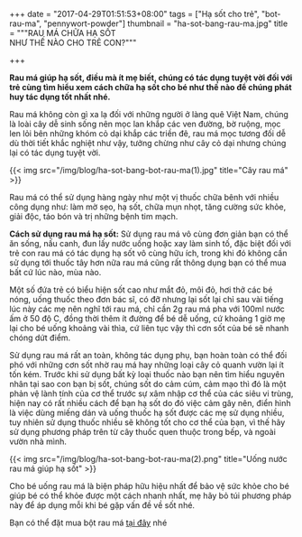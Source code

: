 +++
date = "2017-04-29T01:51:53+08:00"
tags = ["Hạ sốt cho trẻ", "bot-rau-ma", "pennywort-powder"]
thumbnail = "ha-sot-bang-rau-ma.jpg"
title = """RAU MÁ CHỮA HẠ SỐT   
NHƯ THẾ NÀO CHO TRẺ CON?"""

+++
 
**Rau má giúp hạ sốt, điều mà ít mẹ biết, chúng có tác dụng tuyệt vời đối với trẻ cùng tìm hiểu xem cách chữa hạ sốt cho bé như thế nào để chúng phát huy tác dụng tốt nhất nhé.**<!--more-->

Rau má không còn gì xa lạ đối với những người ở làng quê Việt Nam, chúng là loài cây dễ sinh sống nên mọc lan khắp các ven đường, bờ ruộng, mọc len lỏi bên những khóm cỏ dại khắp các triền đê, rau má mọc tương đối dễ dù thời tiết khắc nghiệt như vậy, tưởng chừng như cây cỏ dại nhưng chúng lại có tác dụng tuyệt vời.

{{< img src="/img/blog/ha-sot-bang-bot-rau-ma(1).jpg" title="Cây rau má" >}} 

Rau má có thể sử dụng hàng ngày như một vị thuốc chữa bênh với nhiều công dụng như: làm mờ sẹo, hạ sốt, chữa mụn nhọt, tăng cường sức khỏe, giải độc, táo bón và trị những bệnh tim mạch.

**Cách sử dụng rau má hạ sốt:** Sử dụng rau má vô cùng đơn giản bạn có thể ăn sống, nấu canh, đun lấy nước uống hoặc xay làm sinh tố, đặc biệt đối với trẻ con rau má có tác dụng hạ sốt vô cùng hữu ích, trong khi đó không cần sử dụng tới thuốc tây hơn nữa rau má cũng rất thông dụng bạn có thể mua bất cứ lúc nào, mùa nào.

Một số đứa trẻ có biểu hiện sốt cao như mắt đỏ, môi đỏ, hơi thở các bé nóng, uống thuốc theo đơn bác sĩ, có  đỡ nhưng lại sốt lại chỉ sau vài tiếng lúc này các mẹ nên nghĩ tới rau má, chỉ cần 2g rau má pha với 100ml nước ấm ở 50 độ C, đồng thời thêm ít đường để bé dễ uống, cứ khoảng 1 giờ mẹ lại cho bé uống khoảng vài thìa, cứ liên tục vậy thì cơn sốt của bé sẽ nhanh chóng dứt điểm.

Sử dụng rau má rất an toàn, không tác dụng phụ, bạn hoàn toàn có thể đối phó với những cơn sốt nhờ rau má hay những loại cây cỏ quanh vườn lại ít tốn kém. Trước khi sử dụng bất kỳ loại thuốc nào bạn nên tìm hiểu nguyên nhân tại sao con bạn bị sốt, chúng sốt do cảm cúm, cảm mạo thì đó là một phản vệ lành tính của cơ thể trước sự xâm nhập cơ thể của các siêu vi trùng, hiện nay có rất nhiều cách để bạn hạ sốt do đó việc cảm gây nên, điển hình là việc dùng miếng dán và uống thuốc hạ sốt được các mẹ sử dụng nhiều, tuy nhiên sử dụng thuốc nhiều sẽ không tốt cho cơ thể của bạn, vì thế hãy sử dụng phương pháp trên từ cây thuốc quen thuộc trong bếp, và ngoài vườn nhà mình.

{{< img src="/img/blog/ha-sot-bang-bot-rau-ma(2).png" title="Uống nước rau má giúp hạ sốt" >}} 

Cho bé uống rau má là biện pháp hữu hiệu nhất để bảo vệ sức khỏe cho bé giúp bé có thể khỏe được một cách nhanh nhất, mẹ hãy bỏ túi phương pháp này để áp dụng mỗi khi bé gặp vấn đề về sốt nhé.

Bạn có thể đặt mua bột rau má [tại đây](/san-pham/bột-rau-má-100g/) nhé
